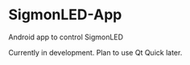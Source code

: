 # SigmonLED-App
Android app to control SigmonLED

Currently in development. Plan to use Qt Quick later.
